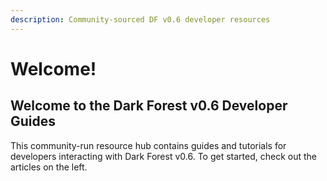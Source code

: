 ```yaml
---
description: Community-sourced DF v0.6 developer resources
---
```


# Welcome!

## Welcome to the Dark Forest v0.6 Developer Guides

This community-run resource hub contains guides and tutorials for developers interacting with Dark Forest v0.6. To get started, check out the articles on the left.



